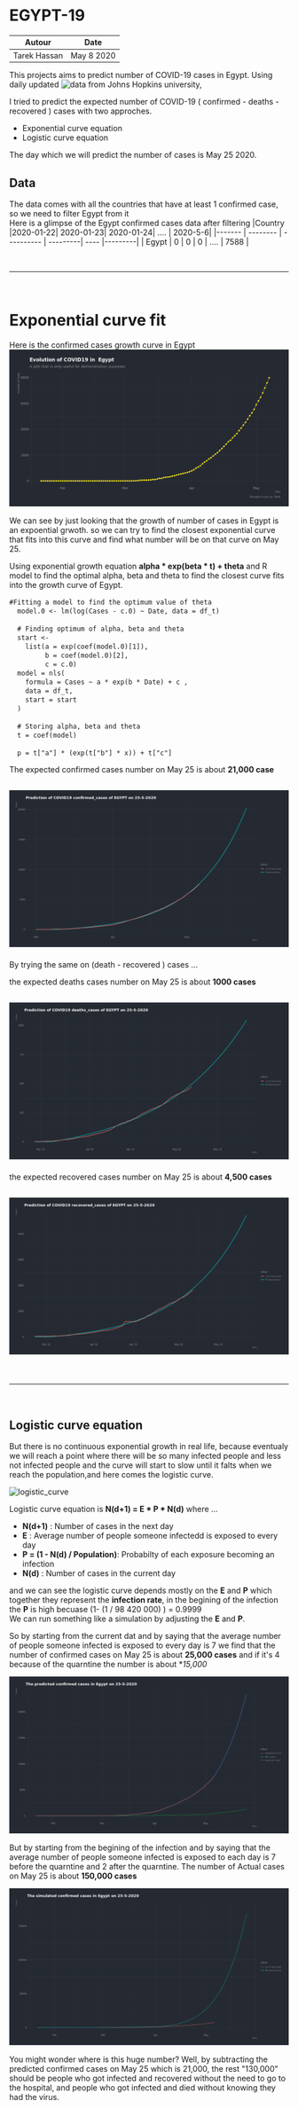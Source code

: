 # EGYPT-19

|Autour|Date|
|------|----|
|Tarek Hassan|May 8 2020 |

This projects aims to predict number of COVID-19 cases in Egypt.
Using daily updated ![data]( https://github.com/CSSEGISandData/COVID-19 ) from Johns Hopkins university, 

I tried to predict the expected number of COVID-19 ( confirmed - deaths - recovered ) cases with two approches.

 - Exponential curve equation</br>
 - Logistic curve equation 

The day which we will predict the number of cases is May 25 2020.

## Data 
The data comes with all the countries that have at least 1 confirmed case, so we need to filter Egypt from it</br> 
Here is a glimpse of the Egypt confirmed cases data after filtering 
|Country |2020-01-22| 2020-01-23| 2020-01-24| .... | 2020-5-6|
|------- | -------- | ---------- | ---------| ---- |---------|
|   Egypt   |     0    |      0     |      0   | .... |  7588 |

</br>
<hr>
</br>

# Exponential curve fit 
Here is the confirmed cases growth curve in Egypt 
![Egypt_growth](/images/25-5-2020/growth_curve.png)

We can see by just looking that the growth of number of cases in Egypt is an expoential grwoth. so we can try to find the closest exponential curve that fits into this curve and find what number will be on that curve on May 25.

Using exponential growth equation **alpha * exp(beta * t) + theta** and R model to find the optimal alpha, beta and theta to find the closest curve fits into the growth curve of Egypt.
```
#Fitting a model to find the optimum value of theta
  model.0 <- lm(log(Cases - c.0) ~ Date, data = df_t)
  
  # Finding optimum of alpha, beta and theta
  start <-
    list(a = exp(coef(model.0)[1]),
         b = coef(model.0)[2],
         c = c.0)
  model = nls(
    formula = Cases ~ a * exp(b * Date) + c ,
    data = df_t,
    start = start
  )
  
  # Storing alpha, beta and theta
  t = coef(model)

  p = t["a"] * (exp(t["b"] * x)) + t["c"]
```
The expected confirmed cases number on May 25 is about **21,000 case** 

## ![fig1](/images/25-5-2020/exponintial_confirmed_cases.png)

By trying the same on (death - recovered ) cases ... 

the expected deaths cases number on May 25 is about **1000 cases**

## ![fig1](/images/25-5-2020/exponintial_deaths_cases.png)


the expected recovered cases number on May 25 is about **4,500 cases**

## ![fig1](/images/25-5-2020/exponintial_recovered_cases.png)

</br>
<hr>
</br>


## Logistic curve equation 

But there is no continuous exponential growth in real life, because eventualy we will reach a point where there will be so many infected people and less not infected people and the curve will start to slow until it falts when we reach the population,and here comes the logistic curve.

![logistic_curve](https://images.ctfassets.net/vrkkgjbn4fsk/3Bs14iW8ZG2KAGYYIC0aCa/b3c9016568775b92a1d3f91ef23e3523/8-growth-s-curve.png?q=90&w=3066)

Logistic curve equation is **N(d+1) = E * P * N(d)** where ...</br>
- **N(d+1)** : Number of cases in the next day </br>
- **E** : Average number of people someone infectedd is exposed to every day</br>
- **P = (1 - N(d) / Population)**: Probabilty of each exposure becoming an infection </br>
- **N(d)** : Number of cases in the current day</br>

and we can see the logistic curve depends mostly on the **E** and **P** which together they represent the **infection rate**, in the begining of the infection the **P** is high becuase (1- (1 / 98 420 000) )  = 0.9999</br>
We can run something like a simulation by adjusting the **E** and **P**.

So by starting from the current dat and by saying that the average number of people someone infected is exposed to every day is 7 we find that the number of confirmed cases on May 25 is about **25,000 cases**
and if it's 4 because of the quarntine the number is about **15,000*

![fig](/images/25-5-2020/confirmed_infection_rate.png)


But by starting from the begining of the infection and by saying that the average number of people someone infected is exposed to each day is 7 before the quarntine and 2 after the quarntine.
The number of Actual cases on May 25 is about **150,000 cases**


![fig](/images/25-5-2020/confirmed_infection_rate_from_start.png)

You might wonder where is this huge number?
Well, by subtracting the predicted confirmed cases on May 25 which is 21,000, the rest "130,000" should be people who got infected and recovered without the need to go to the hospital, and people who got infected and died without knowing they had the virus.







